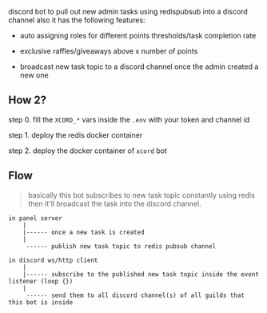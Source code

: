 


discord bot to pull out new admin tasks using redispubsub into a discord channel also it has the following features:

- auto assigning roles for different points thresholds/task completion rate

- exclusive raffles/giveaways above x number of points

- broadcast new task topic to a discord channel once the admin created a new one

## How 2?

step 0. fill the `XCORD_*` vars inside the `.env` with your token and channel id

step 1. deploy the redis docker container

step 2. deploy the docker container of `xcord` bot

## Flow

> basically this bot subscribes to new task topic constantly using redis then it'll broadcast the task into the discord channel.

```
in panel server 
    |
    |------ once a new task is created
    | 
     ------ publish new task topic to redis pubsub channel

in discord ws/http client 
    |
    |------ subscribe to the published new task topic inside the event listener (loop {})
    |
     ------ send them to all discord channel(s) of all guilds that this bot is inside
```